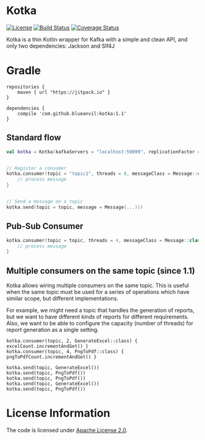 # Kotka
[![License](https://img.shields.io/badge/License-Apache%202.0-blue.svg)](https://opensource.org/licenses/Apache-2.0)
[![Build Status](https://travis-ci.com/blueanvil/kotka.svg?branch=master)](https://travis-ci.com/blueanvil/kotka)
[![Coverage Status](https://coveralls.io/repos/github/blueanvil/kotka/badge.svg?branch=master)](https://coveralls.io/github/blueanvil/kotka?branch=master)

Kotka is a thin Kotlin wrapper for Kafka with a simple and clean API, and only two dependencies: Jackson and Slf4J

# Gradle

```
repositories {
    maven { url "https://jitpack.io" }
}

dependencies {
    compile 'com.github.blueanvil:kotka:1.1'
}
```

## Standard flow
```kotlin
val kotka = Kotka(kafkaServers = "localhost:59099", replicationFactor = 1)


// Register a consumer
kotka.consumer(topic = "topic1", threads = 8, messageClass = Message::class) { message ->
    // process message
}


// Send a message on a topic
kotka.send(topic = topic, message = Message(...)))
```

## Pub-Sub Consumer
```kotlin
kotka.consumer(topic = topic, threads = 4, messageClass = Message::class, pubSub = true) { message ->
    // process message
}
```

## Multiple consumers on the same topic (since 1.1)
Kotka allows wiring multiple consumers on the same topic. This is useful when the same topic must be used
for a series of operations which have similar scope, but different implementations.

For example, we might need a topic that handles the generation of reports, but we want to have
different kinds of reports for different requirements. Also, we want to be able to configure the capacity (number of threads) for
report generation as a single setting.

```
kotka.consumer(topic, 2, GenerateExcel::class) { excelCount.incrementAndGet() }
kotka.consumer(topic, 4, PngToPdf::class) { pngToPdfCount.incrementAndGet() }

kotka.send(topic, GenerateExcel())
kotka.send(topic, PngToPdf())
kotka.send(topic, PngToPdf())
kotka.send(topic, GenerateExcel())
kotka.send(topic, PngToPdf())
```

# License Information
The code is licensed under [Apache License 2.0](https://www.apache.org/licenses/LICENSE-2.0).
